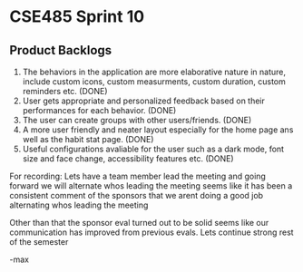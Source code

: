 # CSE485 Sprint 10

## Product Backlogs

1. The behaviors in the application are more elaborative nature in nature, include custom icons, custom measurments, custom duration, custom reminders etc. (DONE)
2. User gets appropriate and personalized feedback based on their performances for each behavior. (DONE)
3. The user can create groups with other users/friends. (DONE)
4. A more user friendly and neater layout especially for the home page ans well as the habit stat page. (DONE)
5. Useful configurations avaliable for the user such as a dark mode, font size and face change, accessibility features etc. (DONE)

For recording:
Lets have a team member lead the meeting
and going forward we will alternate whos leading the meeting
seems like it has been a consistent comment
of the sponsors that we arent doing a good
job alternating whos leading the meeting

Other than that the sponsor eval turned out to be solid
seems like our communication has improved from
previous evals.
Lets continue strong rest of the semester

-max